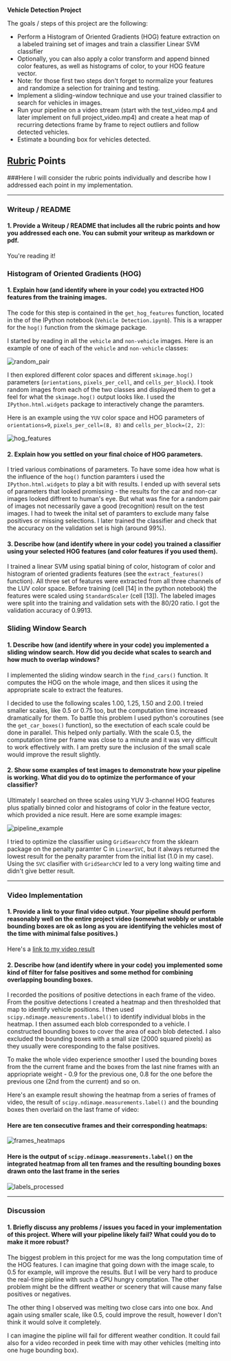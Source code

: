 **Vehicle Detection Project**

The goals / steps of this project are the following:

* Perform a Histogram of Oriented Gradients (HOG) feature extraction on a labeled training set of images and train a classifier Linear SVM classifier
* Optionally, you can also apply a color transform and append binned color features, as well as histograms of color, to your HOG feature vector. 
* Note: for those first two steps don't forget to normalize your features and randomize a selection for training and testing.
* Implement a sliding-window technique and use your trained classifier to search for vehicles in images.
* Run your pipeline on a video stream (start with the test_video.mp4 and later implement on full project_video.mp4) and create a heat map of recurring detections frame by frame to reject outliers and follow detected vehicles.
* Estimate a bounding box for vehicles detected.

[//]: # (Image References)
[random_pair]: ./images/random_pair.png
[hog_features]: ./images/hog_features.png
[pipeline_example]: ./images/pipline_example.png
[frames_heatmaps]: ./images/frames_heatmaps.png
[labels_processed]: ./images/labels_processed.png
[video_processed]: ./project_video_processed.mp4

## [Rubric](https://review.udacity.com/#!/rubrics/513/view) Points
###Here I will consider the rubric points individually and describe how I addressed each point in my implementation.  

---
### Writeup / README

#### 1. Provide a Writeup / README that includes all the rubric points and how you addressed each one.  You can submit your writeup as markdown or pdf.

You're reading it!

### Histogram of Oriented Gradients (HOG)

#### 1. Explain how (and identify where in your code) you extracted HOG features from the training images.

The code for this step is contained in the `get_hog_features` function, located in the of the IPython notebook (`Vehicle Detection.ipynb`). This is a wrapper for the `hog()` function from the skimage package.

I started by reading in all the `vehicle` and `non-vehicle` images.  Here is an example of one of each of the `vehicle` and `non-vehicle` classes:

![random_pair]

I then explored different color spaces and different `skimage.hog()` parameters (`orientations`, `pixels_per_cell`, and `cells_per_block`).  I took random images from each of the two classes and displayed them to get a feel for what the `skimage.hog()` output looks like. I used the `IPython.html.widgets` package to interactively change the paramters.

Here is an example using the `YUV` color space and HOG parameters of `orientations=9`, `pixels_per_cell=(8, 8)` and `cells_per_block=(2, 2)`:


![hog_features]

#### 2. Explain how you settled on your final choice of HOG parameters.

I tried various combinations of parameters. To have some idea how what is the influence of the `hog()` function paramters i used the `IPython.html.widgets` to play a bit with results. I ended up with several sets of parameters that looked promissing - the results for the car and non-car images looked diffrent to human's eye. But what was fine for a random pair of images not necessarily gave a good (recognition) result on the test images. I had to tweek the inital set of paramters to exclude many false positives or missing selections. I later trained the classifier and check that the accuracy on the validation set is high (around 99%).

#### 3. Describe how (and identify where in your code) you trained a classifier using your selected HOG features (and color features if you used them).

I trained a linear SVM using spatial bining of color, histogram of color and histogram of oriented gradients features (see the `extract_features()` function). All three set of features were extracted from all three channels of the LUV color space. Before  training (cell [14] in the python notebook) the features were scaled using `StandardScaler` (cell [13]). The labeled images were split into the training and validation sets with the 80/20 ratio. I got the validation accuracy of 0.9913.

### Sliding Window Search

#### 1. Describe how (and identify where in your code) you implemented a sliding window search.  How did you decide what scales to search and how much to overlap windows?

I implemented the sliding window search in the `find_cars()` function. It computes the HOG on the whole image, and then slices it using the appropriate scale to extract the features.

I decided to use the following scales 1.00, 1.25, 1.50 and 2.00. I treied smaller scales, like 0.5 or 0.75 too, but the computation time increased dramatically for them. To battle this problem I used python's coroutines (see the `get_car_boxes()` function), so the exectution of each scale could be done in parallel. This helped only partially. With the scale 0.5, the computation time per frame was close to a minute and it was very difficult to work effectively with. I am pretty sure the inclusion of the small scale would improve the result slightly.

#### 2. Show some examples of test images to demonstrate how your pipeline is working.  What did you do to optimize the performance of your classifier?

Ultimately I searched on three scales using YUV 3-channel HOG features plus spatially binned color and histograms of color in the feature vector, which provided a nice result.  Here are some example images:

![pipeline_example]


I tried to optimize the classifier using `GridSearchCV` from the sklearn package on the penalty paramter C in `LinearSVC`, but it always returned the lowest result for the penalty paramter from the initial list (1.0 in my case). Using the `SVC` clasifier with `GridSearchCV` led to a very long waiting time and didn't give better result.

---

### Video Implementation

#### 1. Provide a link to your final video output.  Your pipeline should perform reasonably well on the entire project video (somewhat wobbly or unstable bounding boxes are ok as long as you are identifying the vehicles most of the time with minimal false positives.)
Here's a [link to my video result](./project_video_processed.mp4)


#### 2. Describe how (and identify where in your code) you implemented some kind of filter for false positives and some method for combining overlapping bounding boxes.

I recorded the positions of positive detections in each frame of the video.  From the positive detections I created a heatmap and then thresholded that map to identify vehicle positions.  I then used `scipy.ndimage.measurements.label()` to identify individual blobs in the heatmap.  I then assumed each blob corresponded to a vehicle.  I constructed bounding boxes to cover the area of each blob detected.  I also excluded the bounding boxes with a small size (2000 squared pixels) as they usually were coresponding to the false positives.

To make the whole video experience smoother I used the bounding boxes from the the current frame and the boxes from the last nine frames with an appriopriate weight - 0.9 for the previous one, 0.8 for the one before the previous one (2nd from the current) and so on.

Here's an example result showing the heatmap from a series of frames of video, the result of `scipy.ndimage.measurements.label()` and the bounding boxes then overlaid on the last frame of video:

#### Here are ten consecutive frames and their corresponding heatmaps:

![frames_heatmaps]

#### Here is the output of `scipy.ndimage.measurements.label()` on the integrated heatmap from all ten frames and the resulting bounding boxes drawn onto the last frame in the series

![labels_processed]


---

### Discussion

#### 1. Briefly discuss any problems / issues you faced in your implementation of this project.  Where will your pipeline likely fail?  What could you do to make it more robust?

The biggest problem in this project for me was the long computation time of the HOG features. I can imagine that going down with the image scale, to 0.5 for example, will improve the results. But I will be very hard to produce the real-time pipline with such a CPU hungry comptation. The other problem might be the diffrent weather or scenery that will cause many false positives or negatives.

The other thing I observed was melting two close cars into one box. And again using smaller scale, like 0.5, could improve the result, however I don't think it would solve it completely.

I can imagine the pipline will fail for different weather condition. It could fail also for a video recorded in peek time with may other vehicles (melting into one huge bounding box).

